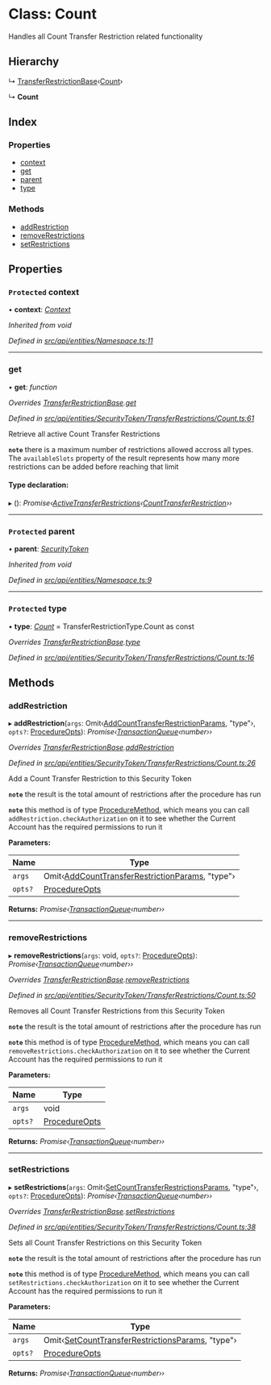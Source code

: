 # Class: Count

Handles all Count Transfer Restriction related functionality

## Hierarchy

  ↳ [TransferRestrictionBase](transferrestrictionbase.md)‹[Count](../enums/transferrestrictiontype.md#count)›

  ↳ **Count**

## Index

### Properties

* [context](count.md#protected-context)
* [get](count.md#get)
* [parent](count.md#protected-parent)
* [type](count.md#protected-type)

### Methods

* [addRestriction](count.md#addrestriction)
* [removeRestrictions](count.md#removerestrictions)
* [setRestrictions](count.md#setrestrictions)

## Properties

### `Protected` context

• **context**: *[Context](context.md)*

*Inherited from void*

*Defined in [src/api/entities/Namespace.ts:11](https://github.com/PolymathNetwork/polymesh-sdk/blob/2a4e4111/src/api/entities/Namespace.ts#L11)*

___

###  get

• **get**: *function*

*Overrides [TransferRestrictionBase](transferrestrictionbase.md).[get](transferrestrictionbase.md#get)*

*Defined in [src/api/entities/SecurityToken/TransferRestrictions/Count.ts:61](https://github.com/PolymathNetwork/polymesh-sdk/blob/2a4e4111/src/api/entities/SecurityToken/TransferRestrictions/Count.ts#L61)*

Retrieve all active Count Transfer Restrictions

**`note`** there is a maximum number of restrictions allowed accross all types.
  The `availableSlots` property of the result represents how many more restrictions can be added
  before reaching that limit

#### Type declaration:

▸ (): *Promise‹[ActiveTransferRestrictions](../interfaces/activetransferrestrictions.md)‹[CountTransferRestriction](../interfaces/counttransferrestriction.md)››*

___

### `Protected` parent

• **parent**: *[SecurityToken](securitytoken.md)*

*Inherited from void*

*Defined in [src/api/entities/Namespace.ts:9](https://github.com/PolymathNetwork/polymesh-sdk/blob/2a4e4111/src/api/entities/Namespace.ts#L9)*

___

### `Protected` type

• **type**: *[Count](../enums/transferrestrictiontype.md#count)* = TransferRestrictionType.Count as const

*Overrides [TransferRestrictionBase](transferrestrictionbase.md).[type](transferrestrictionbase.md#protected-abstract-type)*

*Defined in [src/api/entities/SecurityToken/TransferRestrictions/Count.ts:16](https://github.com/PolymathNetwork/polymesh-sdk/blob/2a4e4111/src/api/entities/SecurityToken/TransferRestrictions/Count.ts#L16)*

## Methods

###  addRestriction

▸ **addRestriction**(`args`: Omit‹[AddCountTransferRestrictionParams](../globals.md#addcounttransferrestrictionparams), "type"›, `opts?`: [ProcedureOpts](../interfaces/procedureopts.md)): *Promise‹[TransactionQueue](transactionqueue.md)‹number››*

*Overrides [TransferRestrictionBase](transferrestrictionbase.md).[addRestriction](transferrestrictionbase.md#addrestriction)*

*Defined in [src/api/entities/SecurityToken/TransferRestrictions/Count.ts:26](https://github.com/PolymathNetwork/polymesh-sdk/blob/2a4e4111/src/api/entities/SecurityToken/TransferRestrictions/Count.ts#L26)*

Add a Count Transfer Restriction to this Security Token

**`note`** the result is the total amount of restrictions after the procedure has run

**`note`** this method is of type [ProcedureMethod](../interfaces/proceduremethod.md), which means you can call `addRestriction.checkAuthorization`
  on it to see whether the Current Account has the required permissions to run it

**Parameters:**

Name | Type |
------ | ------ |
`args` | Omit‹[AddCountTransferRestrictionParams](../globals.md#addcounttransferrestrictionparams), "type"› |
`opts?` | [ProcedureOpts](../interfaces/procedureopts.md) |

**Returns:** *Promise‹[TransactionQueue](transactionqueue.md)‹number››*

___

###  removeRestrictions

▸ **removeRestrictions**(`args`: void, `opts?`: [ProcedureOpts](../interfaces/procedureopts.md)): *Promise‹[TransactionQueue](transactionqueue.md)‹number››*

*Overrides [TransferRestrictionBase](transferrestrictionbase.md).[removeRestrictions](transferrestrictionbase.md#removerestrictions)*

*Defined in [src/api/entities/SecurityToken/TransferRestrictions/Count.ts:50](https://github.com/PolymathNetwork/polymesh-sdk/blob/2a4e4111/src/api/entities/SecurityToken/TransferRestrictions/Count.ts#L50)*

Removes all Count Transfer Restrictions from this Security Token

**`note`** the result is the total amount of restrictions after the procedure has run

**`note`** this method is of type [ProcedureMethod](../interfaces/proceduremethod.md), which means you can call `removeRestrictions.checkAuthorization`
  on it to see whether the Current Account has the required permissions to run it

**Parameters:**

Name | Type |
------ | ------ |
`args` | void |
`opts?` | [ProcedureOpts](../interfaces/procedureopts.md) |

**Returns:** *Promise‹[TransactionQueue](transactionqueue.md)‹number››*

___

###  setRestrictions

▸ **setRestrictions**(`args`: Omit‹[SetCountTransferRestrictionsParams](../interfaces/setcounttransferrestrictionsparams.md), "type"›, `opts?`: [ProcedureOpts](../interfaces/procedureopts.md)): *Promise‹[TransactionQueue](transactionqueue.md)‹number››*

*Overrides [TransferRestrictionBase](transferrestrictionbase.md).[setRestrictions](transferrestrictionbase.md#setrestrictions)*

*Defined in [src/api/entities/SecurityToken/TransferRestrictions/Count.ts:38](https://github.com/PolymathNetwork/polymesh-sdk/blob/2a4e4111/src/api/entities/SecurityToken/TransferRestrictions/Count.ts#L38)*

Sets all Count Transfer Restrictions on this Security Token

**`note`** the result is the total amount of restrictions after the procedure has run

**`note`** this method is of type [ProcedureMethod](../interfaces/proceduremethod.md), which means you can call `setRestrictions.checkAuthorization`
  on it to see whether the Current Account has the required permissions to run it

**Parameters:**

Name | Type |
------ | ------ |
`args` | Omit‹[SetCountTransferRestrictionsParams](../interfaces/setcounttransferrestrictionsparams.md), "type"› |
`opts?` | [ProcedureOpts](../interfaces/procedureopts.md) |

**Returns:** *Promise‹[TransactionQueue](transactionqueue.md)‹number››*
